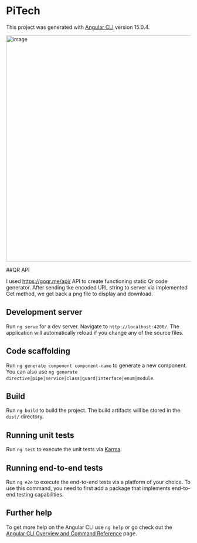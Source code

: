 # PiTech

This project was generated with [Angular CLI](https://github.com/angular/angular-cli) version 15.0.4.

<img width="615" alt="image" src="https://user-images.githubusercontent.com/46865973/215116682-61af91ff-dcaf-4256-94d5-9bd3a60a4dab.png">

##QR API

I used https://goqr.me/api/ API to create functioning static Qr code generator. After sending tke encoded URL string to server via implemented Get method, we get back a png file to display and download.

## Development server

Run `ng serve` for a dev server. Navigate to `http://localhost:4200/`. The application will automatically reload if you change any of the source files.

## Code scaffolding

Run `ng generate component component-name` to generate a new component. You can also use `ng generate directive|pipe|service|class|guard|interface|enum|module`.

## Build

Run `ng build` to build the project. The build artifacts will be stored in the `dist/` directory.

## Running unit tests

Run `ng test` to execute the unit tests via [Karma](https://karma-runner.github.io).

## Running end-to-end tests

Run `ng e2e` to execute the end-to-end tests via a platform of your choice. To use this command, you need to first add a package that implements end-to-end testing capabilities.

## Further help

To get more help on the Angular CLI use `ng help` or go check out the [Angular CLI Overview and Command Reference](https://angular.io/cli) page.
